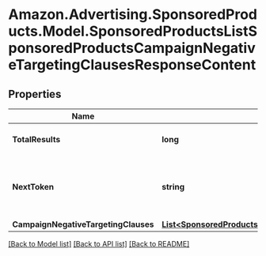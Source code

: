 # Amazon.Advertising.SponsoredProducts.Model.SponsoredProductsListSponsoredProductsCampaignNegativeTargetingClausesResponseContent

## Properties

Name | Type | Description | Notes
------------ | ------------- | ------------- | -------------
**TotalResults** | **long** | The total number of entities | [optional] 
**NextToken** | **string** | token value allowing to navigate to the next response page | [optional] 
**CampaignNegativeTargetingClauses** | [**List&lt;SponsoredProductsCampaignNegativeTargetingClause&gt;**](SponsoredProductsCampaignNegativeTargetingClause.md) |  | [optional] 

[[Back to Model list]](../README.md#documentation-for-models) [[Back to API list]](../README.md#documentation-for-api-endpoints) [[Back to README]](../README.md)

